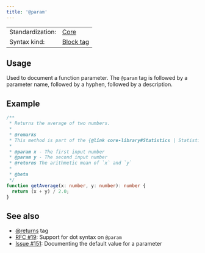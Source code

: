 ```yaml
---
title: '@param'
---
```


<!-- prettier-ignore-start -->
|    |    |
| -- | -- |
| Standardization: | [Core](https://tsdoc.org/pages/spec/standardization_groups/) |
| Syntax kind: | [Block tag](https://tsdoc.org/pages/spec/tag_kinds/) |
<!-- prettier-ignore-end -->

## Usage

Used to document a function parameter. The `@param` tag is followed by a parameter name, followed by a hyphen,
followed by a description.

## Example

```ts
/**
 * Returns the average of two numbers.
 *
 * @remarks
 * This method is part of the {@link core-library#Statistics | Statistics subsystem}.
 *
 * @param x - The first input number
 * @param y - The second input number
 * @returns The arithmetic mean of `x` and `y`
 *
 * @beta
 */
function getAverage(x: number, y: number): number {
  return (x + y) / 2.0;
}
```

## See also

- [@returns](https://tsdoc.org/pages/tags/returns/) tag
- [RFC #19](https://github.com/microsoft/tsdoc/issues/19): Support for dot syntax on `@param`
- [Issue #151](https://github.com/microsoft/tsdoc/issues/151): Documenting the default value for a parameter
